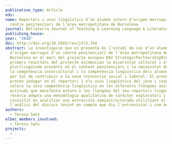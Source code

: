 ```yaml
---
publication_type: Article
eds: .
name: Repertori i usos lingüístics d’un alumne intern d’origen marroquí d’un
  centre penitenciari de l’àrea metropolitana de Barcelona
journal: Bellaterra Journal of Teaching & Learning Language & Literature
publishing_house: .
year: "2018"
doi: http://doi.org/10.5565/rev/jtl3.744
abstract: La investigació que es presenta és l’estudi de cas d’un alumne intern
  d’origen marroquí d’un centre penitenciari de l’àrea metropolitana de
  Barcelona en el marc del projecte europeu KA2 StrategicPartnershipRiUscire.Els
  primers resultats del projecte evidencien la diversitat cultural i el
  plurilingüisme presents en el context penitenciari i la necessitat de millorar
  la competència intercultural i la competència lingüística dels alumnes interns
  per tal de contribuir a la seva reinserció social i laboral. El present estudi
  pretén indagar en el repertori i els usos lingüístics del jove i conèixer com
  valora la seva competència lingüística en les diferents llengües així com les
  actituds que manifesta entorn a les llengües del seu repertori lingüístic. La
  recerca adopta una metodologia qualitativa de caràcter exploratori i ha
  consistit en analitzar una entrevista semiestructurada utilitzant el mètode de
  l'anàlisi del discurs tenint en compte què diu l'entrevistat i com ho diu.
authors:
  - Teresa Sans
elbec_members_involved:
  - Teresa Sans
projects:
  - .
---
```

